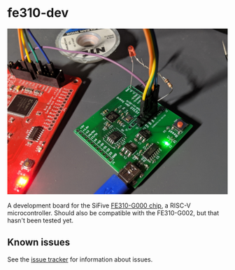 # fe310-dev

![An image of the board](fe310-dev.jpg)

A development board for the SiFive [FE310-G000 chip](https://www.sifive.com/chip-designer#fe310), a RISC-V microcontroller. Should also be compatible with the FE310-G002, but that hasn't been tested yet.

## Known issues
See the [issue tracker](https://github.com/thatoddmailbox/fe310-dev/issues) for information about issues.
